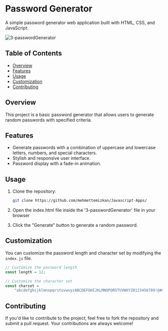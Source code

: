 # Password Generator

A simple password generator web application built with HTML, CSS, and JavaScript.

![3-passwordGenerator](https://github.com/mehmettemizkan/Javascript-Apps/assets/56386597/91b8db1e-0a15-4893-81d7-126ff646be08)

## Table of Contents

-   [Overview](#overview)
-   [Features](#features)
-   [Usage](#usage)
-   [Customization](#customization)
-   [Contributing](#contributing)

## Overview

This project is a basic password generator that allows users to generate random passwords with specified criteria.

## Features

-   Generate passwords with a combination of uppercase and lowercase letters, numbers, and special characters.
-   Stylish and responsive user interface.
-   Password display with a fade-in animation.

## Usage

1. Clone the repository:

    ```bash
    git clone https://github.com/mehmettemizkan/Javascript-Apps/
    ```

2. Open the index.html file inside the '3-passwordGenerator' file in your browser

3. Click the "Generate" button to generate a random password.

## Customization

You can customize the password length and character set by modifying the `index.js` file.

```javascript
// Customize the password length
const length = 12;

// Customize the character set
const charset =
    "abcdefghijklmnopqrstuvwxyzABCDEFGHIJKLMNOPQRSTUVWXYZ0123456789!@#$%^&*()_-+=<>?";
```

## Contributing

If you'd like to contribute to the project, feel free to fork the repository and submit a pull request. Your contributions are always welcome!
